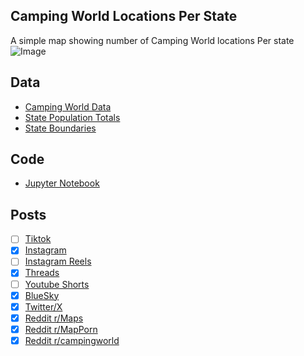 ## Camping World Locations Per State
A simple map showing number of Camping World locations Per state
![Image](https://drive.google.com/uc?export=view&id=14U2ICuLFNyTlLcVbBYebEdptn6KZqFBS)

## Data
* [Camping World Data](https://rv.campingworld.com/state-directory)
* [State Population Totals](https://www.census.gov/data/tables/time-series/demo/popest/2020s-state-total.html)
* [State Boundaries](https://www.census.gov/geographies/mapping-files/time-series/geo/carto-boundary-file.html)

## Code
* [Jupyter Notebook](FormatData.ipynb)

## Posts
- [ ] [Tiktok]()
- [x] [Instagram](https://www.instagram.com/p/DP9XJVtEYEX/)
- [ ] [Instagram Reels]()
- [x] [Threads](https://www.threads.com/@vinemapper/post/DP9XJ18ETP_)
- [ ] [Youtube Shorts]()
- [x] [BlueSky](https://bsky.app/profile/vinemapper.bsky.social/post/3m3icfbgpfs2q)
- [x] [Twitter/X](https://x.com/VineMapper/status/1979598787229454363)
- [x] [Reddit r/Maps](https://www.reddit.com/r/Maps/comments/1oa1iop/camping_world_locations_per_state/)
- [x] [Reddit r/MapPorn](https://www.reddit.com/r/MapPorn/comments/1oa1ieh/camping_world_locations_per_state/)
- [x] [Reddit r/campingworld](https://www.reddit.com/r/campingworld/comments/1oa1kqb/camping_world_locations_per_state/)
